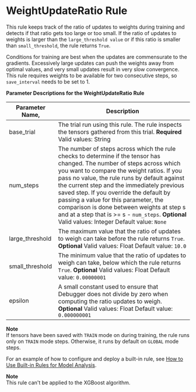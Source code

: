 # WeightUpdateRatio Rule<a name="weight-update-ratio"></a>

This rule keeps track of the ratio of updates to weights during training and detects if that ratio gets too large or too small\. If the ratio of updates to weights is larger than the `large_threshold value` or if this ratio is smaller than `small_threshold`, the rule returns `True`\.

Conditions for training are best when the updates are commensurate to the gradients\. Excessively large updates can push the weights away from optimal values, and very small updates result in very slow convergence\. This rule requires weights to be available for two consecutive steps, so `save_interval` needs to be set to 1\.


**Parameter Descriptions for the WeightUpdateRatio Rule**  

| Parameter Name, | Description | 
| --- | --- | 
| base\_trial |  The trial run using this rule\. The rule inspects the tensors gathered from this trial\. **Required** Valid values: String  | 
| num\_steps |  The number of steps across which the rule checks to determine if the tensor has changed\.  The number of steps across which you want to compare the weight ratios\. If you pass no value, the rule runs by default against the current step and the immediately previous saved step\. If you override the default by passing a value for this parameter, the comparison is done between weights at step s and at a step that is >= s \- `num_steps`\. **Optional** Valid values: Integer Default value: `None`  | 
| large\_threshold |  The maximum value that the ratio of updates to weigh can take before the rule returns `True`\.  **Optional** Valid values: Float Default value: `10.0`  | 
| small\_threshold |  The minimum value that the ratio of updates to weigh can take, below which the rule returns `True`\. **Optional** Valid values: Float Default value: `0.00000001`  | 
| epsilon |  A small constant used to ensure that Debugger does not divide by zero when computing the ratio updates to weigh\. **Optional** Valid values: Float Default value: `0.000000001`  | 

**Note**  
If tensors have been saved with `TRAIN` mode on during training, the rule runs only on `TRAIN` mode steps\. Otherwise, it runs by default on `GLOBAL` mode steps\.

For an example of how to configure and deploy a built\-in rule, see [How to Use Built\-in Rules for Model Analysis](use-debugger-built-in-rules.md)\.

**Note**  
This rule can't be applied to the XGBoost algorithm\.